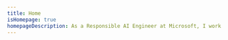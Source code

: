 ```yaml
---
title: Home
isHomepage: true
homepageDescription: As a Responsible AI Engineer at Microsoft, I work on the AI Red Team to identify vulnerabilities of generative AI systems in terms of AI safety and security. A huge part of this is building and maintaining our open source AI Red Teaming tookit <a href="https://github.com/Azure/PyRIT">PyRIT</a>. I am also a maintainer of the <a href="https://fairlearn.github.io">Fairlearn</a> project.
---
```

